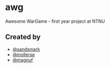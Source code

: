 # awg
Awesome WarGame - first year project at NTNU

## Created by
* [@sandsmark](https://github.com/sandsmark)
* [@mollerse](https://github.com/mollerse)
* [@magnuf](https://github.com/magnuf)
